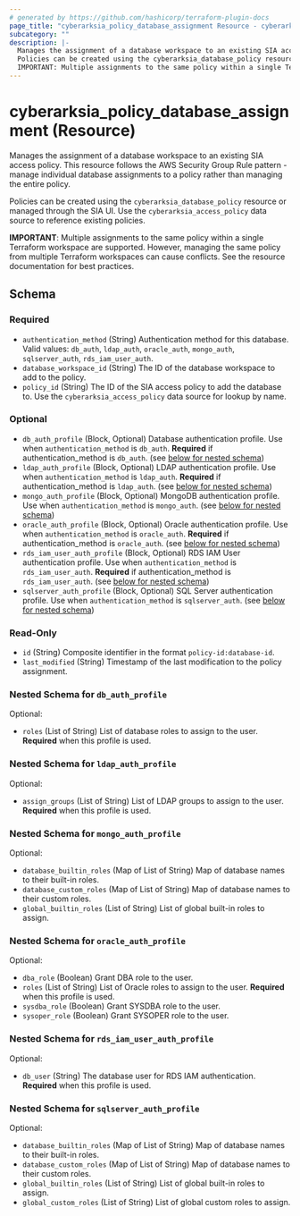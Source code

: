 ```yaml
---
# generated by https://github.com/hashicorp/terraform-plugin-docs
page_title: "cyberarksia_policy_database_assignment Resource - cyberarksia"
subcategory: ""
description: |-
  Manages the assignment of a database workspace to an existing SIA access policy. This resource follows the AWS Security Group Rule pattern - manage individual database assignments to a policy rather than managing the entire policy.
  Policies can be created using the cyberarksia_database_policy resource or managed through the SIA UI. Use the cyberarksia_access_policy data source to reference existing policies.
  IMPORTANT: Multiple assignments to the same policy within a single Terraform workspace are supported. However, managing the same policy from multiple Terraform workspaces can cause conflicts. See the resource documentation for best practices.
---
```


# cyberarksia_policy_database_assignment (Resource)

Manages the assignment of a database workspace to an existing SIA access policy. This resource follows the AWS Security Group Rule pattern - manage individual database assignments to a policy rather than managing the entire policy.

Policies can be created using the `cyberarksia_database_policy` resource or managed through the SIA UI. Use the `cyberarksia_access_policy` data source to reference existing policies.

**IMPORTANT**: Multiple assignments to the same policy within a single Terraform workspace are supported. However, managing the same policy from multiple Terraform workspaces can cause conflicts. See the resource documentation for best practices.



<!-- schema generated by tfplugindocs -->
## Schema

### Required

- `authentication_method` (String) Authentication method for this database. Valid values: `db_auth`, `ldap_auth`, `oracle_auth`, `mongo_auth`, `sqlserver_auth`, `rds_iam_user_auth`.
- `database_workspace_id` (String) The ID of the database workspace to add to the policy.
- `policy_id` (String) The ID of the SIA access policy to add the database to. Use the `cyberarksia_access_policy` data source for lookup by name.

### Optional

- `db_auth_profile` (Block, Optional) Database authentication profile. Use when `authentication_method` is `db_auth`. **Required** if authentication_method is `db_auth`. (see [below for nested schema](#nestedblock--db_auth_profile))
- `ldap_auth_profile` (Block, Optional) LDAP authentication profile. Use when `authentication_method` is `ldap_auth`. **Required** if authentication_method is `ldap_auth`. (see [below for nested schema](#nestedblock--ldap_auth_profile))
- `mongo_auth_profile` (Block, Optional) MongoDB authentication profile. Use when `authentication_method` is `mongo_auth`. (see [below for nested schema](#nestedblock--mongo_auth_profile))
- `oracle_auth_profile` (Block, Optional) Oracle authentication profile. Use when `authentication_method` is `oracle_auth`. **Required** if authentication_method is `oracle_auth`. (see [below for nested schema](#nestedblock--oracle_auth_profile))
- `rds_iam_user_auth_profile` (Block, Optional) RDS IAM User authentication profile. Use when `authentication_method` is `rds_iam_user_auth`. **Required** if authentication_method is `rds_iam_user_auth`. (see [below for nested schema](#nestedblock--rds_iam_user_auth_profile))
- `sqlserver_auth_profile` (Block, Optional) SQL Server authentication profile. Use when `authentication_method` is `sqlserver_auth`. (see [below for nested schema](#nestedblock--sqlserver_auth_profile))

### Read-Only

- `id` (String) Composite identifier in the format `policy-id:database-id`.
- `last_modified` (String) Timestamp of the last modification to the policy assignment.

<a id="nestedblock--db_auth_profile"></a>
### Nested Schema for `db_auth_profile`

Optional:

- `roles` (List of String) List of database roles to assign to the user. **Required** when this profile is used.


<a id="nestedblock--ldap_auth_profile"></a>
### Nested Schema for `ldap_auth_profile`

Optional:

- `assign_groups` (List of String) List of LDAP groups to assign to the user. **Required** when this profile is used.


<a id="nestedblock--mongo_auth_profile"></a>
### Nested Schema for `mongo_auth_profile`

Optional:

- `database_builtin_roles` (Map of List of String) Map of database names to their built-in roles.
- `database_custom_roles` (Map of List of String) Map of database names to their custom roles.
- `global_builtin_roles` (List of String) List of global built-in roles to assign.


<a id="nestedblock--oracle_auth_profile"></a>
### Nested Schema for `oracle_auth_profile`

Optional:

- `dba_role` (Boolean) Grant DBA role to the user.
- `roles` (List of String) List of Oracle roles to assign to the user. **Required** when this profile is used.
- `sysdba_role` (Boolean) Grant SYSDBA role to the user.
- `sysoper_role` (Boolean) Grant SYSOPER role to the user.


<a id="nestedblock--rds_iam_user_auth_profile"></a>
### Nested Schema for `rds_iam_user_auth_profile`

Optional:

- `db_user` (String) The database user for RDS IAM authentication. **Required** when this profile is used.


<a id="nestedblock--sqlserver_auth_profile"></a>
### Nested Schema for `sqlserver_auth_profile`

Optional:

- `database_builtin_roles` (Map of List of String) Map of database names to their built-in roles.
- `database_custom_roles` (Map of List of String) Map of database names to their custom roles.
- `global_builtin_roles` (List of String) List of global built-in roles to assign.
- `global_custom_roles` (List of String) List of global custom roles to assign.
